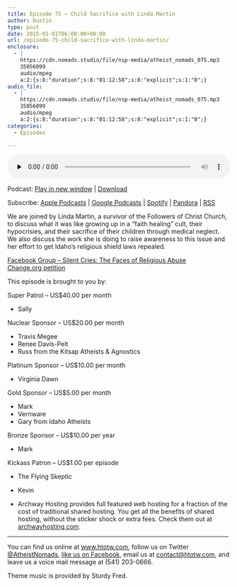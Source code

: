 ```yaml
---
title: Episode 75 – Child Sacrifice with Linda Martin
author: Dustin
type: post
date: 2015-01-01T06:00:00+00:00
url: /episode-75-child-sacrifice-with-linda-martin/
enclosure:
  - |
    https://cdn.nomads.studio/file/nsp-media/atheist_nomads_075.mp3
    35056099
    audio/mpeg
    a:2:{s:8:"duration";s:8:"01:12:58";s:8:"explicit";s:1:"0";}
audio_file:
  - |
    https://cdn.nomads.studio/file/nsp-media/atheist_nomads_075.mp3
    35056099
    audio/mpeg
    a:2:{s:8:"duration";s:8:"01:12:58";s:8:"explicit";s:1:"0";}
categories:
  - Episodes

---
```

<div itemscope itemtype="http://schema.org/AudioObject">
  <meta itemprop="name" content="Episode 75 &#8211; Child Sacrifice with Linda Martin" />
  
  <meta itemprop="uploadDate" content="2014-12-31T23:00:00-07:00" />
  
  <meta itemprop="encodingFormat" content="audio/mpeg" />
  
  <meta itemprop="duration" content="PT1H12M58S" />
  
  <meta itemprop="description" content="We are joined by Linda Martin, a survivor of the Followers of Christ Church, to discuss what it was like growing up in a &quot;faith healing&quot; cult, their hypocrisies, and their sacrifice of their children through medical neglect. We also discuss the work ..." />
  
  <meta itemprop="contentUrl" content="https://dts.podtrac.com/redirect.mp3/cdn.nomads.studio/file/nsp-media/atheist_nomads_075.mp3" />
  
  <meta itemprop="contentSize" content="33.4" />
  </p> 
  
  <div class="powerpress_player" id="powerpress_player_8330">
    <audio class="wp-audio-shortcode" id="audio-5163-74" preload="none" style="width: 100%;" controls="controls"><source type="audio/mpeg" src="https://dts.podtrac.com/redirect.mp3/cdn.nomads.studio/file/nsp-media/atheist_nomads_075.mp3?_=74" /><a href="https://dts.podtrac.com/redirect.mp3/cdn.nomads.studio/file/nsp-media/atheist_nomads_075.mp3">https://dts.podtrac.com/redirect.mp3/cdn.nomads.studio/file/nsp-media/atheist_nomads_075.mp3</a></audio>
  </div>
</div>

<p class="powerpress_links powerpress_links_mp3">
  Podcast: <a href="https://dts.podtrac.com/redirect.mp3/cdn.nomads.studio/file/nsp-media/atheist_nomads_075.mp3" class="powerpress_link_pinw" target="_blank" title="Play in new window" onclick="return powerpress_pinw('https://htotw.com/?powerpress_pinw=5163-podcast');" rel="nofollow">Play in new window</a> | <a href="https://dts.podtrac.com/redirect.mp3/cdn.nomads.studio/file/nsp-media/atheist_nomads_075.mp3" class="powerpress_link_d" title="Download" rel="nofollow" download="atheist_nomads_075.mp3">Download</a>
</p>

<p class="powerpress_links powerpress_subscribe_links">
  Subscribe: <a href="https://podcasts.apple.com/us/podcast/humanists-take-on-the-world/id530050098?mt=2&ls=1" class="powerpress_link_subscribe powerpress_link_subscribe_itunes" target="_blank" title="Subscribe on Apple Podcasts" rel="nofollow">Apple Podcasts</a> | <a href="https://www.google.com/podcasts?feed=aHR0cDovL2F0aGVpc3Rub21hZHMubGlic3luLmNvbS9yc3M%3D" class="powerpress_link_subscribe powerpress_link_subscribe_googleplay" target="_blank" title="Subscribe on Google Podcasts" rel="nofollow">Google Podcasts</a> | <a href="https://open.spotify.com/show/3LzK2xZGike6Tc1GEMtMbr?si=LieN9SNuTpq96smuaUsH8A" class="powerpress_link_subscribe powerpress_link_subscribe_spotify" target="_blank" title="Subscribe on Spotify" rel="nofollow">Spotify</a> | <a href="https://www.pandora.com/podcast/atheist-nomads/PC:10122?corr=62071012&part=ug" class="powerpress_link_subscribe powerpress_link_subscribe_pandora" target="_blank" title="Subscribe on Pandora" rel="nofollow">Pandora</a> | <a href="https://htotw.com/feed/podcast/" class="powerpress_link_subscribe powerpress_link_subscribe_rss" target="_blank" title="Subscribe via RSS" rel="nofollow">RSS</a>
</p>

We are joined by Linda Martin, a survivor of the Followers of Christ Church, to discuss what it was like growing up in a &#8220;faith healing&#8221; cult, their hypocrisies, and their sacrifice of their children through medical neglect. We also discuss the work she is doing to raise awareness to this issue and her effort to get Idaho&#8217;s religious shield laws repealed.

<a href="https://www.facebook.com/groups/silentvictims/" target="_blank" rel="noopener">Facebook Group &#8211; Silent Cries: The Faces of Religious Abuse</a>  
<a href="https://www.change.org/p/idaho-governor-idaho-state-legislature-remove-religious-shield-laws-that-prevent-prosecution-of-child-abuse-due-to-medical-neglect-by-faith-healing-parents" target="_blank" rel="noopener">Change.org petition</a>

This episode is brought to you by:

Super Patrol &#8211; US$40.00 per month  
* Sally

Nuclear Sponsor &#8211; US$20.00 per month  
* Travis Megee  
* Renee Davis-Pelt  
* Russ from the Kitsap Atheists & Agnostics

Platinum Sponsor – US$10.00 per month  
* Virginia Dawn

Gold Sponsor – US$5.00 per month  
* Mark  
* Vernware  
* Gary from Idaho Atheists

Bronze Sponsor &#8211; US$10.00 per year  
* Mark

Kickass Patron &#8211; US$1.00 per episode  
* The Flying Skeptic  
* Kevin

* Archway Hosting provides full featured web hosting for a fraction of the cost of traditional shared hosting. You get all the benefits of shared hosting, without the sticker shock or extra fees. Check them out at <a href="http://archwayhosting.com/" target="_blank" rel="noopener">archwayhosting.com</a>.

<hr width="500" />

You can find us online at <a href="https://www.htotw.com/" target="_blank" rel="noopener">www.htotw.com</a>, follow us on Twitter <a href="https://twitter.com/AtheistNomads" target="_blank" rel="noopener">@AtheistNomads</a>, <a href="https://htotw.com/facebook" target="_blank" rel="noopener">like us on Facebook</a>, email us at <contact@htotw.com>, and leave us a voice mail message at (541) 203-0666.

Theme music is provided by Sturdy Fred.